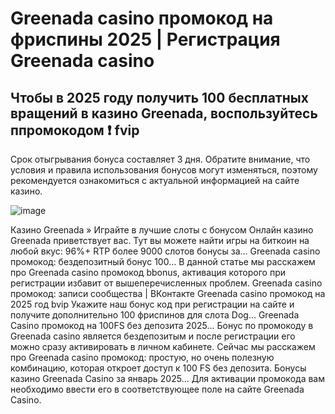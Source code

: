 # Greenada casino промокод на фриспины 2025 | Регистрация Greenada casino

## Чтобы в 2025 году получить 100 бесплатных вращений в казино Greenada, воспользуйтесь ппромокодом ❗️ fvip

Срок отыгрывания бонуса составляет 3 дня. Обратите внимание, что условия и правила использования бонусов могут изменяться, поэтому рекомендуется ознакомиться с актуальной информацией на сайте казино.

![image](https://github.com/user-attachments/assets/9b0e97e8-6d64-49ff-b71f-4a08c66409ab)


Казино Greenada » Играйте в лучшие слоты с бонусом
Онлайн казино Greenada приветствует вас. Тут вы можете найти игры на биткоин на любой вкус: 96%+ RTP более 9000 слотов бонусы за...
Greenada casino промокод: бездепозитный бонус 100...
В данной статье мы расскажем про Greenada casino промокод bbonus, активация которого при регистрации избавит от вышеперечисленных проблем.
Greenada casino промокод: записи сообщества | ВКонтакте
Greenada casino промокод на 2025 год bvip Укажите наш бонус код при регистрации на сайте и получите дополнительно 100 фриспинов для слота Dog...
Greenada Casino промокод на 100FS без депозита 2025...
Бонус по промокоду в Greenada casino является бездепозитым и после регистрации его можно сразу активировать в личном кабинете.
Сейчас мы расскажем про Greenada casino промокод: простую, но очень полезную комбинацию, которая откроет доступ к 100 FS без депозита.
Бонусы казино Greenada Casino за январь 2025...
Для активации промокода вам необходимо ввести его в соответствующее поле на сайте Greenada Casino.
